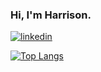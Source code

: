 ### Hi, I'm Harrison.

<a href="https://www.linkedin.com/in/harrison-huston-948580196/">
<img src="https://user-images.githubusercontent.com/66707636/177416455-964d44cb-bdba-48bc-aae7-2b8f3a87b4b7.svg" alt="linkedin">
</a>



[![Top Langs](https://github-readme-stats.vercel.app/api/top-langs/?username=harrisonhuston&layout=compact)](https://github.com/harrisonhuston/github-readme-stats)

<!--
**harrisonhuston/harrisonhuston** is a ✨ _special_ ✨ repository because its `README.md` (this file) appears on your GitHub profile.

Here are some ideas to get you started:

- 🔭 I’m currently working on ...
- 🌱 I’m currently learning ...
- 👯 I’m looking to collaborate on ...
- 🤔 I’m looking for help with ...
- 💬 Ask me about ...
- 📫 How to reach me: ...
- 😄 Pronouns: ...
- ⚡ Fun fact: ...
-->
